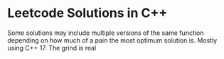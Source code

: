 # Leetcode Solutions in C++

Some solutions may include multiple versions of the same function depending on how much of a pain
the most optimum solution is. Mostly using C++ 17. The grind is real
